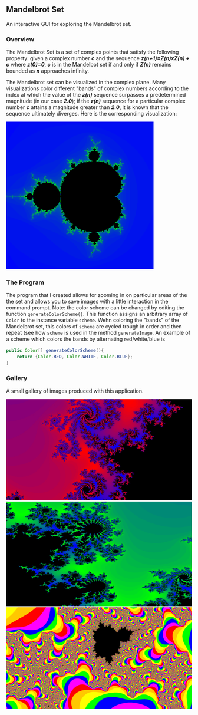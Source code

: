 ## Mandelbrot Set

An interactive GUI for exploring the Mandelbrot set.

### Overview

The Mandelbrot Set is a set of complex points that satisfy the following property: given a complex number ***c*** and the sequence ***z(n+1)=Z(n)*****x*****Z(n) + c*** where ***z(0)=0***, ***c*** is in the Mandelbot set if and only if ***Z(n)*** remains bounded as ***n*** approaches infinity.

The Mandelbrot set can be visualized in the complex plane. Many visualizations color different "bands" of complex numbers according to the index at which the value of the ***z(n)*** sequence surpasses a predetermined magnitude (in our case ***2.0***); if the ***z(n)*** sequence for a particular complex number ***c*** attains a magnitude greater than ***2.0***, it is known that the sequence ultimately diverges. Here is the corresponding visualization:

<div class="centered"><img src="https://raw.githubusercontent.com/mitrydoug/mandelbrot-viewer/master/images/mandel.png"></div>

### The Program

The program that I created allows for zooming in on particular areas of the the set and allows you to save images with a little interaction in the command prompt. Note: the color scheme can be changed by editing the function `generateColorScheme()`. This function assigns an arbitrary array of `Color` to the instance variable `scheme`. Wehn coloring the "bands" of the Mandelbrot set, this colors of `scheme` are cycled trough in order and then repeat (see how `scheme` is used in the method `generateImage`. An example of a scheme which colors the bands by alternating red/white/blue is

```java
public Color[] generateColorScheme(){
	return {Color.RED, Color.WHITE, Color.BLUE};
}
```

### Gallery

A small gallery of images produced with this application.

<div class="img-gallery">
<img src="https://raw.githubusercontent.com/mitrydoug/mandelbrot-viewer/master/images/adrian_sm.jpg">
<img src="https://raw.githubusercontent.com/mitrydoug/mandelbrot-viewer/master/images/lucas_sm.png">
<img src="https://raw.githubusercontent.com/mitrydoug/mandelbrot-viewer/master/images/background_sm.png">
</div>
